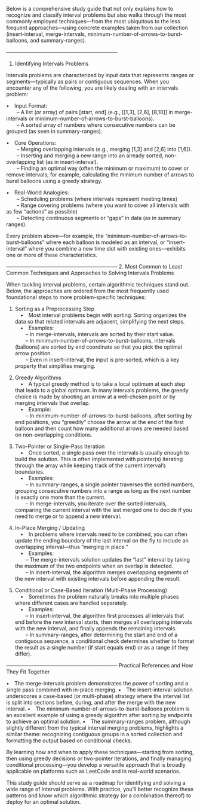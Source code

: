 Below is a comprehensive study guide that not only explains how to recognize and classify interval problems but also walks through the most commonly employed techniques—from the most ubiquitous to the less frequent approaches—using concrete examples taken from our collection (insert-interval, merge-intervals, minimum-number-of-arrows-to-burst-balloons, and summary-ranges).

──────────────────────────────
1. Identifying Intervals Problems

Intervals problems are characterized by input data that represents ranges or segments—typically as pairs or contiguous sequences. When you encounter any of the following, you are likely dealing with an intervals problem:

• Input Format:  
  – A list (or array) of pairs [start, end] (e.g., [[1,3], [2,6], [8,10]] in merge-intervals or minimum-number-of-arrows-to-burst-balloons).  
  – A sorted array of numbers where consecutive numbers can be grouped (as seen in summary-ranges).

• Core Operations:  
  – Merging overlapping intervals (e.g., merging [1,3] and [2,6] into [1,6]).  
  – Inserting and merging a new range into an already sorted, non-overlapping list (as in insert-interval).  
  – Finding an optimal way (often the minimum or maximum) to cover or remove intervals; for example, calculating the minimum number of arrows to burst balloons using a greedy strategy.

• Real-World Analogies:  
  – Scheduling problems (where intervals represent meeting times)  
  – Range covering problems (where you want to cover all intervals with as few “actions” as possible)  
  – Detecting continuous segments or “gaps” in data (as in summary ranges).

Every problem above—for example, the “minimum-number-of-arrows-to-burst-balloons” where each balloon is modeled as an interval, or “insert-interval” where you combine a new time slot with existing ones—exhibits one or more of these characteristics.

──────────────────────────────
2. Most Common to Least Common Techniques and Approaches to Solving Intervals Problems

When tackling interval problems, certain algorithmic techniques stand out. Below, the approaches are ordered from the most frequently used foundational steps to more problem-specific techniques:

1. Sorting as a Preprocessing Step  
 • Most interval problems begin with sorting. Sorting organizes the data so that related intervals are adjacent, simplifying the next steps.  
 • Examples:  
  – In merge-intervals, intervals are sorted by their start value.  
  – In minimum-number-of-arrows-to-burst-balloons, intervals (balloons) are sorted by end coordinate so that you pick the optimal arrow position.  
  – Even in insert-interval, the input is pre-sorted, which is a key property that simplifies merging.

2. Greedy Algorithms  
 • A typical greedy method is to take a local optimum at each step that leads to a global optimum. In many intervals problems, the greedy choice is made by shooting an arrow at a well‐chosen point or by merging intervals that overlap.  
 • Example:  
  – In minimum-number-of-arrows-to-burst-balloons, after sorting by end positions, you “greedily” choose the arrow at the end of the first balloon and then count how many additional arrows are needed based on non-overlapping conditions.

3. Two-Pointer or Single-Pass Iteration  
 • Once sorted, a single pass over the intervals is usually enough to build the solution. This is often implemented with pointer(s) iterating through the array while keeping track of the current interval’s boundaries.  
 • Examples:  
  – In summary-ranges, a single pointer traverses the sorted numbers, grouping consecutive numbers into a range as long as the next number is exactly one more than the current.  
  – In merge-intervals, you iterate over the sorted intervals, comparing the current interval with the last merged one to decide if you need to merge or to append a new interval.

4. In-Place Merging / Updating  
 • In problems where intervals need to be combined, you can often update the ending boundary of the last interval on the fly to include an overlapping interval—thus “merging in place.”  
 • Examples:  
  – The merge-intervals solution updates the “last” interval by taking the maximum of the two endpoints when an overlap is detected.  
  – In insert-interval, the algorithm merges overlapping segments of the new interval with existing intervals before appending the result.

5. Conditional or Case-Based Iteration (Multi-Phase Processing)  
 • Sometimes the problem naturally breaks into multiple phases where different cases are handled separately.  
 • Examples:  
  – In insert-interval, the algorithm first processes all intervals that end before the new interval starts, then merges all overlapping intervals with the new interval, and finally appends the remaining intervals.  
  – In summary-ranges, after determining the start and end of a contiguous sequence, a conditional check determines whether to format the result as a single number (if start equals end) or as a range (if they differ).

──────────────────────────────
Practical References and How They Fit Together

• The merge-intervals problem demonstrates the power of sorting and a single pass combined with in-place merging.
• The insert-interval solution underscores a case-based (or multi-phase) strategy where the interval list is split into sections before, during, and after the merge with the new interval.
• The minimum-number-of-arrows-to-burst-balloons problem is an excellent example of using a greedy algorithm after sorting by endpoints to achieve an optimal solution.
• The summary-ranges problem, although slightly different from the typical interval merging problems, highlights a similar theme: recognizing contiguous groups in a sorted collection and formatting the output based on conditional checks.

By learning how and when to apply these techniques—starting from sorting, then using greedy decisions or two-pointer iterations, and finally managing conditional processing—you develop a versatile approach that is broadly applicable on platforms such as LeetCode and in real-world scenarios.

This study guide should serve as a roadmap for identifying and solving a wide range of interval problems. With practice, you’ll better recognize these patterns and know which algorithmic strategy (or a combination thereof) to deploy for an optimal solution.